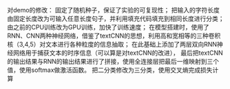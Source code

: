 对demo的修改：
固定了随机种子，保证了实验的可复现性；
把输入的字符长度由固定长度改为可输入任意长度句子，并利用填充代码填充到相同长度进行分类；
由之前的CPU训练改为GPU训练，加快了训练速度；
在模型搭建时，使用了RNN、CNN两种神经网络，借鉴了textCNN的思想，利用高和宽相等的三种卷积核（3,4,5）对文本进行各种粒度的信息抽取；
在此基础上添加了两层双向RNN神经网络用于捕获文本的时序信息（可以算是对textCNN的改进），
最后把textCNN的输出结果与RNN的输出结果进行了拼接，使用全连接层把最后一维映射到三个值，使用softmax做激活函数。
把二分类修改为三分类，使用交叉熵完成损失计算
